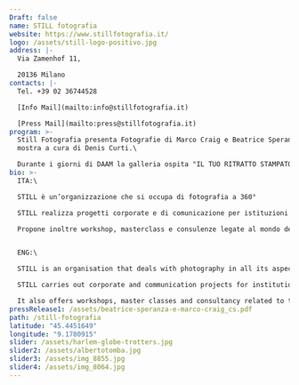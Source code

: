 ```yaml
---
Draft: false
name: STILL fotografia
website: https://www.stillfotografia.it/
logo: /assets/still-logo-positivo.jpg
address: |-
  Via Zamenhof 11,

  20136 Milano
contacts: |-
  Tel. +39 02 36744528

  [Info Mail](mailto:info@stillfotografia.it)

  [Press Mail](mailto:press@stillfotografia.it)
program: >-
  Still Fotografia presenta Fotografie di Marco Craig e Beatrice Speranza, una
  mostra a cura di Denis Curti.\

  Durante i giorni di DAAM la galleria ospita "IL TUO RITRATTO STAMPATO" By Ricordi? di Settimio Benedusi e Perimetro.
bio: >-
  ITA:\

  STILL è un’organizzazione che si occupa di fotografia a 360°

  STILL realizza progetti corporate e di comunicazione per istituzioni e aziende e sviluppa progetti formativi dedicati ai temi fondamentali che ruotano intorno al mondo delle immagini e della fotografia.

  Propone inoltre workshop, masterclass e consulenze legate al mondo del collezionismo per la vendita e l’acquisto di fotografie e progetta mostre, libri e cataloghi d’arte.


  ENG:\

  STILL is an organisation that deals with photography in all its aspects.

  STILL carries out corporate and communication projects for institutions and companies and develops training projects dedicated to the fundamental themes around the world of images and photography.

  It also offers workshops, master classes and consultancy related to the world of collecting photography. STILL also produces exhibitions, books and art catalogs.
pressRelease1: /assets/beatrice-speranza-e-marco-craig_cs.pdf
path: /still-fotografia
latitude: "45.4451649"
longitude: "9.1780915"
slider: /assets/harlem-globe-trotters.jpg
slider2: /assets/albertotomba.jpg
slider3: /assets/img_8855.jpg
slider4: /assets/img_8064.jpg
---
```

